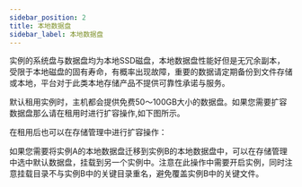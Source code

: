```yaml
---
sidebar_position: 2
title: 本地数据盘
sidebar_label: 本地数据盘
---
```

实例的系统盘与数据盘均为本地SSD磁盘，本地数据盘性能好但是无冗余副本，受限于本地磁盘的固有寿命，有概率出现故障，重要的数据请定期备份到文件存储或本地，平台对于此类本地存储产品不提供可靠性承诺与服务。

默认租用实例时，主机都会提供免费50～100GB大小的数据盘。如果您需要扩容数据盘那么请在租用时进行扩容操作,如下图所示。

在租用后也可以在存储管理中进行扩容操作：

如果您需要将实例A的本地数据盘迁移到实例B的本地数据盘中，可以在存储管理中选中默认数据盘，挂载到另一个实例中。注意在此操作中需要开启实例，同时注意挂载目录不与实例B中的关键目录重名，避免覆盖实例B中的关键文件。
